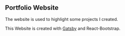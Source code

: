 ## Portfolio Website

The website is used to highlight some projects I created.

This Website is created with [Gatsby](https://www.gatsbyjs.com) and React-Bootstrap.
